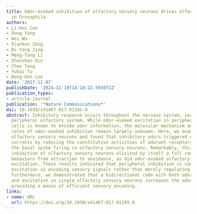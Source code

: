 ```yaml
---
title: Odor-evoked inhibition of olfactory sensory neurons drives olfactory perception
  in Drosophila
authors:
- Li-Hui Cao
- Dong Yang
- Wei Wu
- Xiankun Zeng
- Bi-Yang Jing
- Meng-Tong Li
- Shanshan Qin
- Chao Tang
- Yuhai Tu
- Dong-Gen Luo
date: '2017-11-07'
publishDate: '2024-12-10T14:18:22.593072Z'
publication_types:
- article-journal
publication: '*Nature Communications*'
doi: 10.1038/s41467-017-01185-0
abstract: Inhibitory response occurs throughout the nervous system, including the
  peripheral olfactory system. While odor-evoked excitation in peripheral olfactory
  cells is known to encode odor information, the molecular mechanism and functional
  roles of odor-evoked inhibition remain largely unknown. Here, we examined Drosophila
  olfactory sensory neurons and found that inhibitory odors triggered outward receptor
  currents by reducing the constitutive activities of odorant receptors, inhibiting
  the basal spike firing in olfactory sensory neurons. Remarkably, this odor-evoked
  inhibition of olfactory sensory neurons elicited by itself a full range of olfactory
  behaviors from attraction to avoidance, as did odor-evoked olfactory sensory neuron
  excitation. These results indicated that peripheral inhibition is comparable to
  excitation in encoding sensory signals rather than merely regulating excitation.
  Furthermore, we demonstrated that a bidirectional code with both odor-evoked inhibition
  and excitation in single olfactory sensory neurons increases the odor-coding capacity,
  providing a means of efficient sensory encoding.
links:
- name: URL
  url: https://doi.org/10.1038/s41467-017-01185-0
---
```

